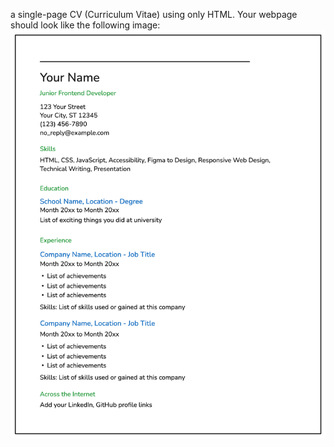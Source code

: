 a single-page CV (Curriculum Vitae) using only HTML. Your webpage should look like the following image:
<img src="resume-template-zyl70.png" alt="cv">
